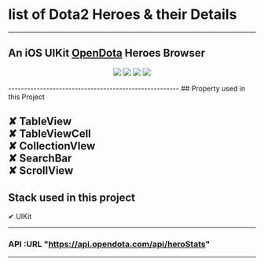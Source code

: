 # list of Dota2 Heroes & their Details

-------------------------------------------------------

## An iOS UIKit <a href="https://api.opendota.com/api/heroStats">OpenDota</a> Heroes Browser 

<p align="center">
<img src="https://img.shields.io/cocoapods/p/ios?" />
<img src="https://img.shields.io/badge/-5.7-RED.svg?logo=swift&logoColor=white" />
<img src="https://img.shields.io/badge/-14.2-RED\\\.svg?logo=xcode&logoColor=white" />
    <img src="https://img.shields.io/badge/license-MIT-BLUE.svg" />
</p>
------------------------------------------------------
## Property used in this Project

✘ TableView
<br>
✘ TableViewCell
<br>
✘ CollectionVIew
<br>
✘ SearchBar
<br>
✘ ScrollView
------------------------------------------------------
## Stack used in this project

✔︎ UIKit
<br>

-------------------------------------------------------

### API :URL "https://api.opendota.com/api/heroStats"
-----------------------------------------------------
